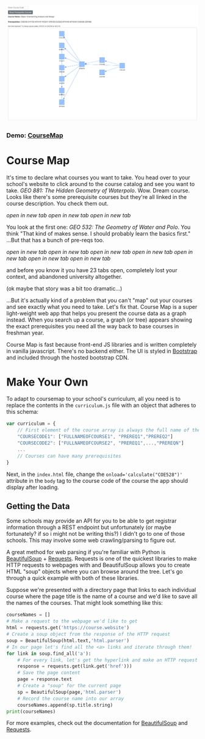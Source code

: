 ![Course Map UI](coursemap.png)

### Demo: [CourseMap](https://coursemap.netlify.app/)

# Course Map
It's time to declare what courses you want to take. You head over to your school's website to click around to the course catalog and see you want to take. *GEO 881: The Hidden Geometry of Waterpolo*. Wow. Dream course. Looks like there's some prerequisite courses but they're all linked in the course description. You check them out.

*open in new tab* *open in new tab* *open in new tab* 

You look at the first one: *GEO 532: The Geometry of Water and Polo*. You think "That kind of makes sense. I should probably learn the basics first." ...But that has a bunch of pre-reqs too.

*open in new tab* *open in new tab* *open in new tab* *open in new tab* *open in new tab* *open in new tab* *open in new tab* 

and before you know it you have 23 tabs open, completely lost your context, and abandoned university altogether.

(ok maybe that story was a bit too dramatic...)

...But it's actually kind of a problem that you can't "map" out your courses and see exactly what you need to take. Let's fix that. Course Map is a super light-weight web app that helps you present the course data as a graph instead. When you search up a course, a graph (or tree) appears showing the exact prerequisites you need all the way back to base courses in freshman year. 

Course Map is fast because front-end JS libraries and is written completely in vanilla javascript. There's no backend either. The UI is styled in [Bootstrap](https://getbootstrap.com/) and included through the hosted bootstrap CDN.

# Make Your Own 
To adapt to coursemap to your school's curriculum, all you need is to replace the contents in the `curriculum.js` file with an object that adheres to this schema:  

```javascript
var curriculum = {
    // First element of the course array is always the full name of the course to be displayed
    "COURSECODE1": ["FULLNAMEOFCOURSE1", "PREREQ1","PREREQ2"]
    "COURSECODE2": ["FULLNAMEOFCOURSE2", "PREREQ1",...,"PREREQN"] 
    ... 
    // Courses can have many prerequisites
}
```
Next, in the `index.html` file, change the `onload='calculate("COE528")'` attribute in the `body` tag to the course code of the course the app should display after loading. 

## Getting the Data
Some schools may provide an API for you to be able to get registrar information through a REST endpoint but unfortunately (or maybe fortunately? if so i might not be writing this?) I didn't go to one of those schools. This may involve some web crawling/parsing to figure out. 

A great method for web parsing if you're familiar with Python is [BeautifulSoup](https://www.crummy.com/software/BeautifulSoup/bs4/doc/) + [Requests](https://requests.readthedocs.io/en/master/). Requests is one of the quickest libraries to make HTTP requests to webpages with and BeautifulSoup allows you to create HTML "soup" objects where you can browse around the tree. Let's go through a quick example with both of these libraries.

Suppose we're presented with a directory page that links to each individual course where the page title is the name of a course and we'd like to save all the names of the courses. That might look something like this:
```python
courseNames = []
# Make a request to the webpage we'd like to get
html = requests.get('https://course.website')
# Create a soup object from the response of the HTTP request
soup = BeautifulSoup(html.text,'html.parser')
# In our page let's find all the <a> links and iterate through them!
for link in soup.find_all('a'):
    # For every link, let's get the hyperlink and make an HTTP request to it
    response = requests.get(link.get('href')))
    # Save the page content
    page = response.text
    # Create a "soup" for the current page
    sp = BeautifulSoup(page,'html.parser')
    # Record the course name into our array
    courseNames.append(sp.title.string)
print(courseNames)
```

For more examples, check out the documentation for [BeautifulSoup](https://www.crummy.com/software/BeautifulSoup/bs4/doc/) and [Requests](https://requests.readthedocs.io/en/master/).



